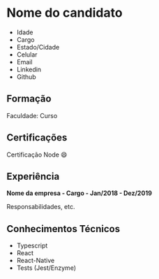 # Nome do candidato

- Idade
- Cargo
- Estado/Cidade
- Celular
- Email
- Linkedin
- Github

## Formação

Faculdade: Curso

## Certificações

Certificação Node :smile:

## Experiência

**Nome da empresa - Cargo - Jan/2018 - Dez/2019**

Responsabilidades, etc.

## Conhecimentos Técnicos

- Typescript
- React
- React-Native
- Tests (Jest/Enzyme)
